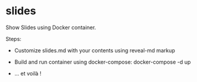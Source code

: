 # slides
Show Slides using Docker container. 

Steps:

* Customize slides.md with your contents using reveal-md markup 
* Build and run container using docker-compose: docker-compose -d up

* ... et voilà !
